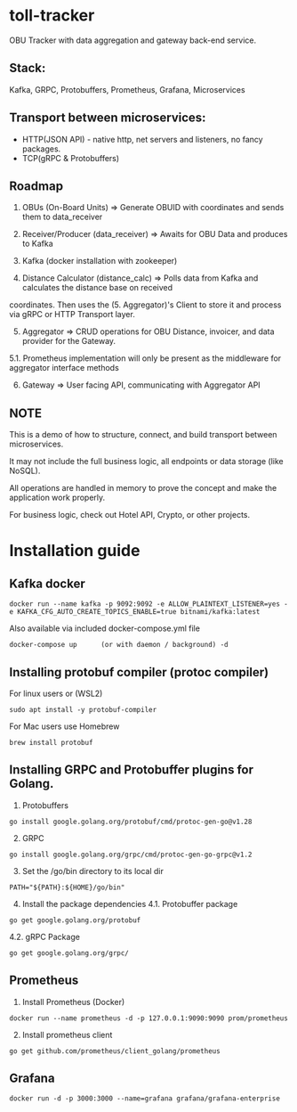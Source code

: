 # toll-tracker
OBU Tracker with data aggregation and gateway back-end service.

## Stack: 
Kafka, GRPC, Protobuffers, Prometheus, Grafana, Microservices

## Transport between microservices:
- HTTP(JSON API) - native http, net servers and listeners, no fancy packages.
- TCP(gRPC & Protobuffers)

## Roadmap
1. OBUs (On-Board Units) => Generate OBUID with coordinates and sends them to data_receiver

2. Receiver/Producer (data_receiver) => Awaits for OBU Data and produces to Kafka

3. Kafka (docker installation with zookeeper)

4. Distance Calculator (distance_calc) => Polls data from Kafka and calculates the distance base on received

coordinates. Then uses the (5. Aggregator)'s Client to store it and process via gRPC or HTTP Transport layer.

5. Aggregator => CRUD operations for OBU Distance, invoicer, and data provider for the Gateway.

5.1. Prometheus implementation will only be present as the middleware for aggregator interface methods

6. Gateway => User facing API, communicating with Aggregator API

## NOTE
This is a demo of how to structure, connect, and build transport between microservices.

It may not include the full business logic, all endpoints or data storage (like NoSQL).

All operations are handled in memory to prove the concept and make the application work properly.

For business logic, check out Hotel API, Crypto, or other projects.

# Installation guide
## Kafka docker
```
docker run --name kafka -p 9092:9092 -e ALLOW_PLAINTEXT_LISTENER=yes -e KAFKA_CFG_AUTO_CREATE_TOPICS_ENABLE=true bitnami/kafka:latest 
```
Also available via included docker-compose.yml file
```
docker-compose up      (or with daemon / background) -d
```

## Installing protobuf compiler (protoc compiler) 
For linux users or (WSL2) 
```
sudo apt install -y protobuf-compiler
```

For Mac users use Homebrew
```
brew install protobuf
```

## Installing GRPC and Protobuffer plugins for Golang.
1. Protobuffers
```
go install google.golang.org/protobuf/cmd/protoc-gen-go@v1.28
```

2. GRPC 
```
go install google.golang.org/grpc/cmd/protoc-gen-go-grpc@v1.2
```

3. Set the /go/bin directory to its local dir
```
PATH="${PATH}:${HOME}/go/bin"
```

4. Install the package dependencies
4.1. Protobuffer package
```
go get google.golang.org/protobuf
```

4.2. gRPC Package
```
go get google.golang.org/grpc/
```

## Prometheus
1. Install Prometheus (Docker)
```
docker run --name prometheus -d -p 127.0.0.1:9090:9090 prom/prometheus
```

2. Install prometheus client
```
go get github.com/prometheus/client_golang/prometheus
```

## Grafana
```
docker run -d -p 3000:3000 --name=grafana grafana/grafana-enterprise
```